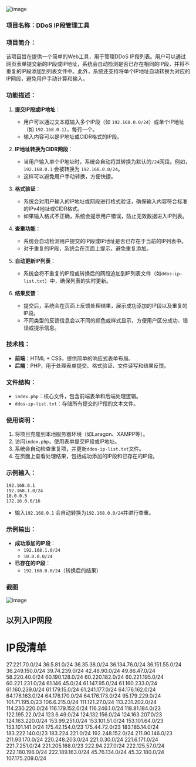 ![image](https://github.com/user-attachments/assets/971eaa8e-f064-49b7-a84e-9f3317a63789)

### 项目名称：DDoS IP段管理工具

### 项目简介：
该项目旨在提供一个简单的Web工具，用于管理DDoS IP段列表。用户可以通过网页表单提交新的IP段或IP地址，系统会自动检测是否已存在相同的IP段，并将不重复的IP段添加到列表文件中。此外，系统还支持将单个IP地址自动转换为对应的IP网段，避免用户手动计算和输入。

### 功能描述：

1. **提交IP段或IP地址**：
   - 用户可以通过文本框输入多个IP段（如 `192.168.0.0/24`）或单个IP地址（如 `192.168.0.1`），每行一个。
   - 输入内容可以是IP地址或CIDR格式的IP段。

2. **IP地址转换为CIDR网段**：
   - 当用户输入单个IP地址时，系统会自动将其转换为默认的`/24`网段。例如，`192.168.0.1` 会被转换为 `192.168.0.0/24`。
   - 这样可以避免用户手动转换，方便快捷。

3. **格式验证**：
   - 系统会对用户输入的IP地址或网段进行格式验证，确保输入内容符合标准的IPv4地址或CIDR格式。
   - 如果输入格式不正确，系统会提示用户错误，防止无效数据进入IP列表。

4. **查重功能**：
   - 系统会自动检测用户提交的IP段或IP地址是否已存在于当前的IP列表中。
   - 对于重复的IP段，系统会在页面上提示，避免重复添加。

5. **自动更新IP列表**：
   - 系统会将不重复的IP段或转换后的网段追加到IP列表文件（如`ddos-ip-list.txt`）中，确保列表的实时更新。

6. **结果反馈**：
   - 提交后，系统会在页面上反馈处理结果，展示成功添加的IP段以及重复的IP段。
   - 不同类型的反馈信息会以不同的颜色或样式显示，方便用户区分成功、错误或提示信息。

### 技术栈：
- **前端**：HTML + CSS，提供简单的响应式表单布局。
- **后端**：PHP，用于处理表单提交、格式验证、文件读写和结果反馈。

### 文件结构：
- `index.php`：核心文件，包含前端表单和后端处理逻辑。
- `ddos-ip-list.txt`：存储所有提交的IP段的文本文件。

### 使用说明：

1. 将项目克隆到本地服务器环境（如Laragon、XAMPP等）。
2. 访问`index.php`，使用表单提交IP段或IP地址。
3. 系统会自动检查重复项，并更新`ddos-ip-list.txt`文件。
4. 在页面上查看处理结果，包括成功添加的IP段和已存在的IP段。

### 示例输入：
```
192.168.0.1
192.168.1.0/24
10.0.0.5
172.16.0.0/16
```

- 输入`192.168.0.1` 会自动转换为`192.168.0.0/24`并进行查重。

### 示例输出：
- **成功添加的IP段**：
  - `192.168.1.0/24`
  - `10.0.0.0/24`
- **已存在的IP段**：
  - `192.168.0.0/24`（转换后的结果）
 
### 截图

![image](https://github.com/user-attachments/assets/1cd885d9-390d-4a1c-92be-96346f1190d1)


## 以列入IP网段

# IP段清单
27.221.70.0/24
36.5.81.0/24
36.35.38.0/24
36.134.76.0/24
36.151.55.0/24
36.249.150.0/24
39.74.239.0/24
42.48.90.0/24
49.86.47.0/24
58.220.40.0/24
60.190.128.0/24
60.220.182.0/24
60.221.195.0/24
60.221.231.0/24
61.146.45.0/24
61.147.95.0/24
61.160.233.0/24
61.160.239.0/24
61.179.15.0/24
61.241.177.0/24
64.176.162.0/24
64.176.163.0/24
64.176.170.0/24
64.176.173.0/24
95.179.229.0/24
101.71.195.0/23
106.6.215.0/24
111.121.27.0/24
113.231.202.0/24
114.230.220.0/24
116.179.152.0/24
116.246.1.0/24
118.81.184.0/23
122.195.22.0/24
123.6.49.0/24
124.132.156.0/24
124.163.207.0/23
124.163.220.0/24
153.99.251.0/24
153.101.51.0/24
153.101.64.0/23
153.101.141.0/24
175.42.154.0/23
175.44.72.0/23
183.185.14.0/24
183.222.140.0/23
183.224.221.0/24
192.248.152.0/24
211.90.146.0/23
211.93.170.0/24
220.248.203.0/24
221.0.30.0/24
221.6.171.0/24
221.7.251.0/24
221.205.168.0/23
222.94.227.0/24
222.125.57.0/24
222.180.198.0/24
222.189.163.0/24
45.76.134.0/24
45.32.180.0/24
107.175.209.0/24
